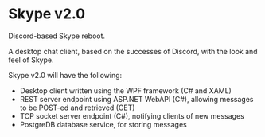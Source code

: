 # Skype v2.0
Discord-based Skype reboot.

A desktop chat client, based on the successes of Discord, with the look and feel of Skype.

Skype v2.0 will have the following:
- Desktop client written using the WPF framework (C# and XAML)
- REST server endpoint using ASP.NET WebAPI (C#), allowing messages to be POST-ed and retrieved (GET)
- TCP socket server endpoint (C#), notifying clients of new messages
- PostgreDB database service, for storing messages
